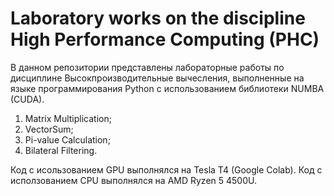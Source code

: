 # Laboratory works on the discipline High Performance Computing (PHC)
В данном репозитории представлены лабораторные работы по дисциплине Высокпроизводительные вычесления, выполненные на языке программирования Python c использованием библиотеки NUMBA (CUDA).

1. Matrix Multiplication;
2. VectorSum;
3. Pi-value Calculation;
4. Bilateral Filtering.

Код с исользованием GPU выполнялся на Tesla T4 (Google Colab).
Код с исползованием CPU выполнялся на AMD Ryzen 5 4500U.
